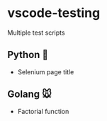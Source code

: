 # vscode-testing
Multiple test scripts


## Python 🐍
- Selenium page title

## Golang 🐭
- Factorial function